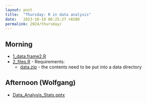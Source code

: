 ```yaml
---
layout: post
title:  "Thursday: R in data analysis"
date:   2023-10-10 06:25:27 +0200
permalink: 2024/thursday/
---
```



## Morning

 - [1_data.frame2.R]({{site.url}}{{site.baseurl}}/data/2024/scripts/day_4/1_data.frame2.R)
 - [2_files.R]({{site.url}}{{site.baseurl}}/data/2024/scripts/day_4/2_files.R) - Requirements:
   - [data.zip]({{site.url}}{{site.baseurl}}/data/data/data.zip) - the contents need to be put into a data directory

## Afternoon (Wolfgang)

- [Data_Analysis_Stats.pptx]({{site.url}}{{site.baseurl}}/data/2024/slides/Data_Analysis_Stats.pptx)









